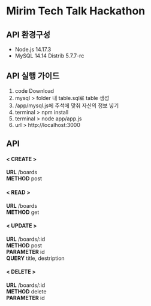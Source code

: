 # Mirim Tech Talk Hackathon

## API 환경구성
- Node.js   14.17.3
- MySQL   14.14 Distrib 5.7.7-rc

## API 실행 가이드

1. code Download
2. mysql > folder 내 table.sql로 table 생성
3. /app/mysql.js에 주석에 맞춰 자신의 정보 넣기
4. terminal > npm install 
5. terminal > node app/app.js
6. url > http://localhost:3000

## API 
#### < CREATE >  
**URL** /boards  
**METHOD** post  

#### < READ >  
**URL** /boards  
**METHOD** get  

#### < UPDATE >  
**URL**  /boards/:id  
**METHOD**  post  
**PARAMETER**  id  
**QUERY**  title, destription  

#### < DELETE >  
**URL**  /boards/:id  
**METHOD**  delete  
**PARAMETER**  id  
